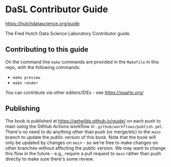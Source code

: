 # DaSL Contributor Guide

<https://hutchdatascience.org/guide>

The Fred Hutch Data Science Laboratory Contributor guide.

## Contributing to this guide

On the command line `make` commands are provided in the `Makefile` in this repo, with the following commands:

- `make preview`
- `make render`

You can contribute via other editors/IDEs - see https://quarto.org/

## Publishing

The book is published at <https://getwilds.github.io/guide/> on each push to main using the GitHub Actions workflow in `.github/workflows/publish.yml`. There's no need to do anything other than push (or merge/etc) to the `main` branch to update the public version of this book. Note that the book will only be updated by changes on `main` - so we're free to make changes on other branches without affecting the public version. We may want to change this flow in the future - e.g., require a pull request to `main` rather than push directly to make sure there's some review.
